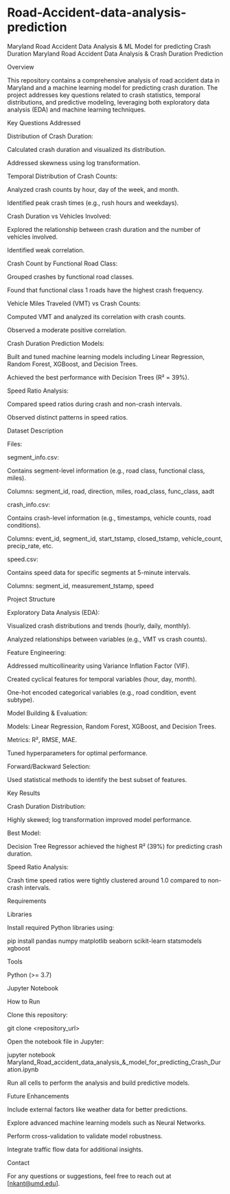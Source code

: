 # Road-Accident-data-analysis-prediction
Maryland Road Accident Data Analysis &amp; ML Model for predicting Crash Duration
Maryland Road Accident Data Analysis & Crash Duration Prediction

Overview

This repository contains a comprehensive analysis of road accident data in Maryland and a machine learning model for predicting crash duration. The project addresses key questions related to crash statistics, temporal distributions, and predictive modeling, leveraging both exploratory data analysis (EDA) and machine learning techniques.

Key Questions Addressed

Distribution of Crash Duration:

Calculated crash duration and visualized its distribution.

Addressed skewness using log transformation.

Temporal Distribution of Crash Counts:

Analyzed crash counts by hour, day of the week, and month.

Identified peak crash times (e.g., rush hours and weekdays).

Crash Duration vs Vehicles Involved:

Explored the relationship between crash duration and the number of vehicles involved.

Identified weak correlation.

Crash Count by Functional Road Class:

Grouped crashes by functional road classes.

Found that functional class 1 roads have the highest crash frequency.

Vehicle Miles Traveled (VMT) vs Crash Counts:

Computed VMT and analyzed its correlation with crash counts.

Observed a moderate positive correlation.

Crash Duration Prediction Models:

Built and tuned machine learning models including Linear Regression, Random Forest, XGBoost, and Decision Trees.

Achieved the best performance with Decision Trees (R² = 39%).

Speed Ratio Analysis:

Compared speed ratios during crash and non-crash intervals.

Observed distinct patterns in speed ratios.

Dataset Description

Files:

segment_info.csv:

Contains segment-level information (e.g., road class, functional class, miles).

Columns: segment_id, road, direction, miles, road_class, func_class, aadt

crash_info.csv:

Contains crash-level information (e.g., timestamps, vehicle counts, road conditions).

Columns: event_id, segment_id, start_tstamp, closed_tstamp, vehicle_count, precip_rate, etc.

speed.csv:

Contains speed data for specific segments at 5-minute intervals.

Columns: segment_id, measurement_tstamp, speed

Project Structure

Exploratory Data Analysis (EDA):

Visualized crash distributions and trends (hourly, daily, monthly).

Analyzed relationships between variables (e.g., VMT vs crash counts).

Feature Engineering:

Addressed multicollinearity using Variance Inflation Factor (VIF).

Created cyclical features for temporal variables (hour, day, month).

One-hot encoded categorical variables (e.g., road condition, event subtype).

Model Building & Evaluation:

Models: Linear Regression, Random Forest, XGBoost, and Decision Trees.

Metrics: R², RMSE, MAE.

Tuned hyperparameters for optimal performance.

Forward/Backward Selection:

Used statistical methods to identify the best subset of features.

Key Results

Crash Duration Distribution:

Highly skewed; log transformation improved model performance.

Best Model:

Decision Tree Regressor achieved the highest R² (39%) for predicting crash duration.

Speed Ratio Analysis:

Crash time speed ratios were tightly clustered around 1.0 compared to non-crash intervals.

Requirements

Libraries

Install required Python libraries using:

pip install pandas numpy matplotlib seaborn scikit-learn statsmodels xgboost

Tools

Python (>= 3.7)

Jupyter Notebook

How to Run

Clone this repository:

git clone <repository_url>

Open the notebook file in Jupyter:

jupyter notebook Maryland_Road_accident_data_analysis_&_model_for_predicting_Crash_Duration.ipynb

Run all cells to perform the analysis and build predictive models.

Future Enhancements

Include external factors like weather data for better predictions.

Explore advanced machine learning models such as Neural Networks.

Perform cross-validation to validate model robustness.

Integrate traffic flow data for additional insights.

Contact

For any questions or suggestions, feel free to reach out at [nkant@umd.edu].

